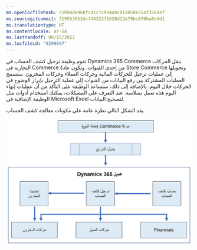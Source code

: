 ```yaml
---
ms.openlocfilehash: c1b94de960fc41c7c934a9c812858e55af3503af
ms.sourcegitcommit: 719553652dcf44322f1628d12e79bc870ba0ddd1
ms.translationtype: HT
ms.contentlocale: ar-SA
ms.lasthandoff: 08/15/2022
ms.locfileid: "9299697"
---
```

تقوم وظيفة ترحيل كشف الحساب في Dynamics 365 Commerce بنقل الحركات التجارية في Commerce من إحدى القنوات، وتكون عادةً Store Commerce وتحويلها إلى عمليات ترحيل للحركات المالية وحركات العملاء وحركات المخزون. ستسمح العمليات المشتركة بين رفع البيانات من القنوات إلى عملية الترحيل بإبراز الوضوح في الحركات خلال اليوم. بالإضافة إلى ذلك، ستساعد الوظيفة على التأكد من أن عمليات إنهاء اليوم هذه تعمل بسلاسة. عند التعرف على المشكلات، يمكنك استخدام أدوات مثل الوظيفة الإضافية في Microsoft Excel لتصحيح البيانات. 

يقد الشكل التالي نظرة عامة على مكونات معالجة كشف الحساب. 

![الرسم التخطيطي لمكونات معالجة كشف الحساب في Dynamics 365 Commerce.](../media/statement-posting-overview.jpg)
 

